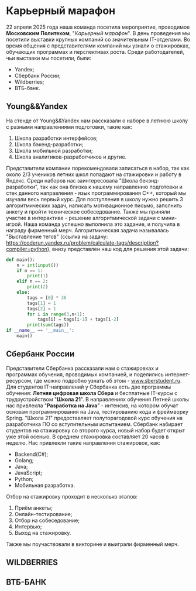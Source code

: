 # Карьерный марафон
22 апреля 2025 года наша команда посетила мероприятие, проводимое **Московским Политехом**, "*Карьерный марафон*". В день проведения мы посетили выставки крупных компаний со значительным IT-отделами. Во время общения с представителями компаний мы узнали о стажировках, обучающих программах и перспективах роста. Среди работодателей, чьи выставки мы посетили, были:
- Yandex;
- Сбербанк России;
- Wildberries;
- ВТБ-банк.
## Young&&Yandex
На стенде от Young&&Yandex нам рассказали о наборе в летнюю школу с разными направлениями подготовки, такие как:
1. Школа разработки интерфейсов;
2. Школа бэкенд-разработки;
3. Школа мобильной разработки;
4. Школа аналитиков-разработчиков и другие.

Представители компании порекомендовали записаться в набор, так как около 2/3 учеников летних школ попадают на стажировки и работу в Яндекс. Среди наборов нас заинтересовала "Школа бекэнд-разработки", так как она близка к нашему направлению подготовки и стек данного направления - язык программирования C++, который мы изучали весь первый курс. Для поступления в школу нужно решить 3 алгоритмических задач, написать мотивационное письмо, заполнить анкету и пройти техническое собеседование.
Также мы приняли участие в интерактиве - решение алгоритмической задачи с мини-игрой. Наша команда успешно выполнила это задание, и получила в награду фирменный мерч. Алгоритмическая задача называлась "Выставление тегов" (ссылка на задачу: https://coderun.yandex.ru/problem/calculate-tags/description?compiler=python), внизу представлен наш код для решения этой задачи:
```python
def main():  
    n = int(input())  
    if n == 1:  
        print(1)  
    elif n == 2:  
        print(2)  
    else:  
        tags = [0] * 36  
        tags[1] = 1  
        tags[2] = 1  
        for i in range(3,n+1):  
            tags[i] = tags[i-1] + tags[i-2]  
        print(sum(tags))  
if __name__ == '__main__':  
    main()
```
## Сбербанк России
Представители Сбербанка рассказали нам о стажировках и программах обучения, проводимых компанией, и поделились интернет-ресурсом, где можно подробно узнать об этом - www.sberstudent.ru. 
Для студентов IT-направлений у Сбербанка есть две программы обучения: **Летняя цифровая школа Сбера** и бесплатные IT-курсы с трудоустройством "**Школа 21**". В направлениях обучения Летней школы нас привлекла "**Разработка на Java**" - интенсив, на котором обучат основам программирования на Java, тестированию кода и фреймворку Spring. "Школа 21" предоставляет полуторагодовой курс обучения на разработчика ПО со вступительным испытанием.
Сбербанк набирает студентов на стажировку со второго курса, новый набор будет открыт уже этой осенью. В среднем стажировка составляет 20 часов в неделю. Нас привлекли такие направления стажировок, как:
- Backend(C#);
- Golang;
- Java;
- JavaScript;
- Python;
- Мобильная разработка.

Отбор на стажировку проходит в несколько этапов:
1. Приём анкеты;
2. Онлайн-тестирование;
3. Отбор на собеседование;
4. Интервью;
5. Выход на стажировку.

Также мы поучаствовали в викторине и выиграли фирменный мерч.
## WILDBERRIES

## ВТБ-БАНК
